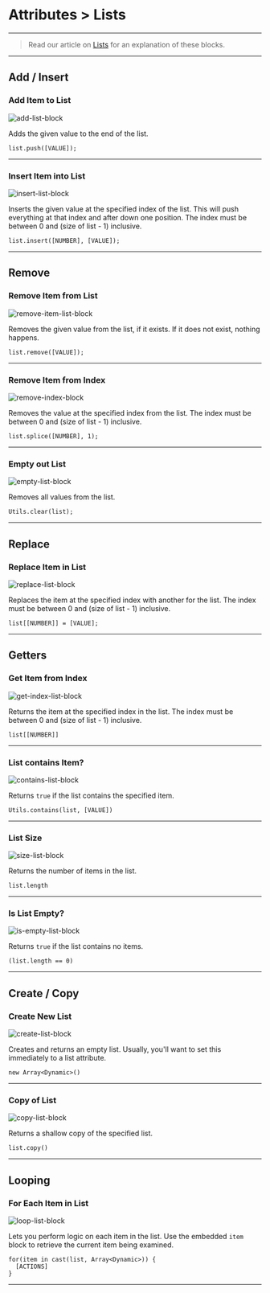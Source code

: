 # Attributes > Lists

***

> Read our article on [Lists](http://www.stencyl.com/help/view/lists/) for an explanation of these blocks.

***

## Add / Insert

### Add Item to List

![add-list-block](http://static.stencyl.com/pedia2/block-images/5%20-%20Attributes/3%20-%20Lists/add-list.png)

Adds the given value to the end of the list.

```
list.push([VALUE]);
```

***

### Insert Item into List

![insert-list-block](http://static.stencyl.com/pedia2/block-images/5%20-%20Attributes/3%20-%20Lists/insert-list.png)

Inserts the given value at the specified index of the list. This will push everything at that index and after down one position. The index must be between 0 and (size of list - 1) inclusive.

```
list.insert([NUMBER], [VALUE]);
```

***

## Remove

### Remove Item from List

![remove-item-list-block](http://static.stencyl.com/pedia2/block-images/5%20-%20Attributes/3%20-%20Lists/remove-item.png)

Removes the given value from the list, if it exists. If it does not exist, nothing happens.

```
list.remove([VALUE]);
```

***

### Remove Item from Index

![remove-index-block](http://static.stencyl.com/pedia2/block-images/5%20-%20Attributes/3%20-%20Lists/remove-index.png)

Removes the value at the specified index from the list. The index must be between 0 and (size of list - 1) inclusive.

```
list.splice([NUMBER], 1);
```

***

### Empty out List

![empty-list-block](http://static.stencyl.com/pedia2/block-images/5%20-%20Attributes/3%20-%20Lists/clear-list.png)

Removes all values from the list.

```
Utils.clear(list);
```

***

## Replace

### Replace Item in List

![replace-list-block](http://static.stencyl.com/pedia2/block-images/5%20-%20Attributes/3%20-%20Lists/replace-list.png)

Replaces the item at the specified index with another for the list. The index must be between 0 and (size of list - 1) inclusive.

```
list[[NUMBER]] = [VALUE];
```

***

## Getters

### Get Item from Index

![get-index-list-block](http://static.stencyl.com/pedia2/block-images/5%20-%20Attributes/3%20-%20Lists/get-item.png)

Returns the item at the specified index in the list. The index must be between 0 and (size of list - 1) inclusive.

```
list[[NUMBER]]
```

***

### List contains Item?

![contains-list-block](http://static.stencyl.com/pedia2/block-images/5%20-%20Attributes/3%20-%20Lists/contains-item.png)

Returns `true` if the list contains the specified item.

```
Utils.contains(list, [VALUE])
```

***

### List Size

![size-list-block](http://static.stencyl.com/pedia2/block-images/5%20-%20Attributes/3%20-%20Lists/length-list.png)

Returns the number of items in the list.

```
list.length
```

***

### Is List Empty?

![is-empty-list-block](http://static.stencyl.com/pedia2/block-images/5%20-%20Attributes/3%20-%20Lists/is-empty.png)

Returns `true` if the list contains no items.

```
(list.length == 0)
```

***

## Create / Copy

### Create New List

![create-list-block](http://static.stencyl.com/pedia2/block-images/5%20-%20Attributes/3%20-%20Lists/create-list.png)

Creates and returns an empty list. Usually, you'll want to set this immediately to a list attribute.

```
new Array<Dynamic>()
```

***

### Copy of List

![copy-list-block](http://static.stencyl.com/pedia2/block-images/5%20-%20Attributes/3%20-%20Lists/copy-list.png)

Returns a shallow copy of the specified list.

```
list.copy()
```

***

## Looping

### For Each Item in List

![loop-list-block](http://static.stencyl.com/pedia2/block-images/5%20-%20Attributes/3%20-%20Lists/for-each.png)

Lets you perform logic on each item in the list. Use the embedded `item` block to retrieve the current item being examined.

```
for(item in cast(list, Array<Dynamic>)) {
  [ACTIONS]
}
```

***
